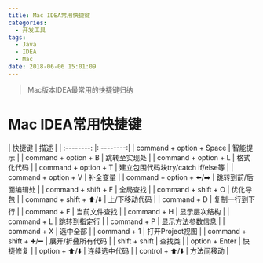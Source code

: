 ```yaml
---
title: Mac IDEA常用快捷键
categories: 
  - 开发工具
tags:
  - Java
  - IDEA
  - Mac
date: 2018-06-06 15:01:09
---
```


> Mac版本IDEA最常用的快捷键归纳

<!-- more -->

# Mac IDEA常用快捷键

| 快捷键      |   描述  |
| :--------: |: --------:|
| command + option + Space  | 智能提示 |
| command + option + B  | 跳转至实现处 |
| command + option + L  | 格式化代码 |
| command + option + T  | 建立包围代码块try/catch if/else等 |
| command + option + V  | 补全变量 |
| command + option + ⬅️/➡️  | 跳转到前/后面编辑处 |
| command + shift + F  | 全局查找 |
| command + shift + O  | 优化导包 |
| command + shift + ⬆️/⬇️  | 上/下移动代码 |
| command + D  | 复制一行到下行 |
| command + F  | 当前文件查找 |
| command + H  | 显示层次结构 |
| command + L  | 跳转到指定行 |
| command + P  | 显示方法参数信息 |
| command + X  | 选中全部 |
| command + 1  | 打开Project视图 |
| command + shift + ➕/➖  | 展开/折叠所有代码 |
| shift + shift  | 查找类 |
| option + Enter  | 快捷修复 |
| option + ⬆️/⬇️ | 连续选中代码 |
| control + ⬆️/⬇️  | 方法间移动 |
